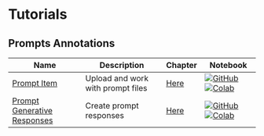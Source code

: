 # Tutorials

## Prompts Annotations
| Name | Description | Chapter | Notebook |
| --- | --- | --- | --- |
| [Prompt Item](annotations_prompts/prompt_item/chapter.md) | Upload and work with prompt files | [Here](tutorials/annotations_prompts/prompt_item/chapter.md) | [![GitHub](https://badgen.net/badge/icon/github?icon=github&label)](tutorials/annotations_prompts/prompt_item/chapter.ipynb) [![Colab](https://colab.research.google.com/assets/colab-badge.svg)](tutorials/annotations_prompts/prompt_item/chapter.ipynb) |
| [Prompt Generative Responses](annotations_prompts/responses/chapter.md) | Create prompt responses | [Here](tutorials/annotations_prompts/responses/chapter.md) | [![GitHub](https://badgen.net/badge/icon/github?icon=github&label)](tutorials/annotations_prompts/responses/chapter.ipynb) [![Colab](https://colab.research.google.com/assets/colab-badge.svg)](tutorials/annotations_prompts/responses/chapter.ipynb) |